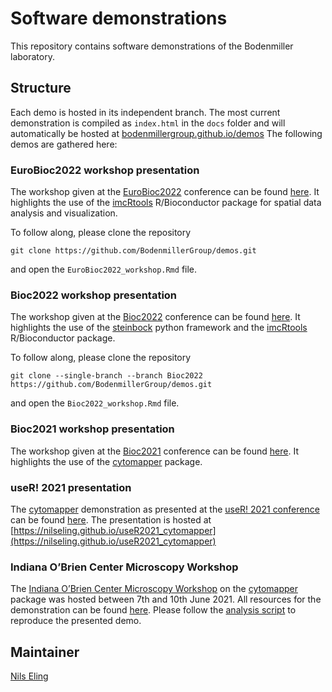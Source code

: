 # Software demonstrations

This repository contains software demonstrations of the Bodenmiller laboratory.

## Structure

Each demo is hosted in its independent branch.
The most current demonstration is compiled as `index.html` in the `docs` folder and will automatically be hosted at [bodenmillergroup.github.io/demos](https://www.bodenmillergroup.github.io/demos)
The following demos are gathered here:

### EuroBioc2022 workshop presentation

The workshop given at the [EuroBioc2022](https://eurobioc2022.bioconductor.org/) conference can be found [here](https://bodenmillergroup.github.io/demos/).
It highlights the use of the [imcRtools](https://www.bioconductor.org/packages/release/bioc/html/imcRtools.html) R/Bioconductor package for spatial data analysis and visualization.

To follow along, please clone the repository

```
git clone https://github.com/BodenmillerGroup/demos.git
```

and open the `EuroBioc2022_workshop.Rmd` file.

### Bioc2022 workshop presentation

The workshop given at the [Bioc2022](https://bioc2022.bioconductor.org/) conference can be found [here](https://github.com/BodenmillerGroup/demos/blob/Bioc2022/docs/Bioc2022_workshop.Rmd).
It highlights the use of the [steinbock](https://github.com/BodenmillerGroup/steinbock) python framework and the [imcRtools](https://www.bioconductor.org/packages/release/bioc/html/imcRtools.html) R/Bioconductor package.

To follow along, please clone the repository

```
git clone --single-branch --branch Bioc2022 https://github.com/BodenmillerGroup/demos.git
```

and open the `Bioc2022_workshop.Rmd` file.

### Bioc2021 workshop presentation

The workshop given at the [Bioc2021](https://bioc2021.bioconductor.org/) conference can be found [here](https://github.com/BodenmillerGroup/demos/blob/Bioc2021/docs/Bioc2021_workshop.Rmd).
It highlights the use of the [cytomapper](https://www.bioconductor.org/packages/release/bioc/html/cytomapper.html) package.

### useR! 2021 presentation

The [cytomapper](https://www.bioconductor.org/packages/release/bioc/html/cytomapper.html) demonstration as presented at the [useR! 2021 conference](https://user2021.r-project.org/) can be found [here](https://github.com/BodenmillerGroup/demos/blob/useR2021/docs/index.Rmd).
The presentation is hosted at [https://nilseling.github.io/useR2021_cytomapper](https://nilseling.github.io/useR2021_cytomapper)

### Indiana O’Brien Center Microscopy Workshop

The [Indiana O’Brien Center Microscopy Workshop](http://static.medicine.iupui.edu/obrien/2021Schedule.pdf) on the [cytomapper](https://www.bioconductor.org/packages/release/bioc/html/cytomapper.html) package was hosted between 7th and 10th June 2021.
All resources for the demonstration can be found [here](https://github.com/BodenmillerGroup/demos/tree/IndianaOBrienCentre).
Please follow the [analysis script](https://github.com/BodenmillerGroup/demos/blob/IndianaOBrienCentre/scripts/cytomapper_workshop.Rmd) to reproduce the presented demo.

## Maintainer

[Nils Eling](https://github.com/nilseling)
